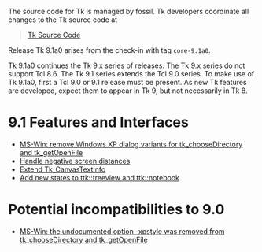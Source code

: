 
The source code for Tk is managed by fossil.  Tk developers coordinate all
changes to the Tk source code at

> [Tk Source Code](https://core.tcl-lang.org/tk/)

Release Tk 9.1a0 arises from the check-in with tag `core-9.1a0`.

Tk 9.1a0 continues the Tk 9.x series of releases.  The Tk 9.x series
do not support Tcl 8.6.  The Tk 9.1 series extends the Tcl 9.0 series.
To make use of Tk 9.1a0, first a Tcl 9.0 or 9.1 release must be present.
As new Tk features are developed, expect them to appear in Tk 9, but not
necessarily in Tk 8.

# 9.1 Features and Interfaces
 - [MS-Win: remove Windows XP dialog variants for tk_chooseDirectory and tk_getOpenFile](https://core.tcl-lang.org/tk/tktview/441c52)
 - [Handle negative screen distances](https://core.tcl-lang.org/tips/doc/trunk/tip/698.md)
 - [Extend Tk_CanvasTextInfo](https://core.tcl-lang.org/tips/doc/trunk/tip/704.md)
 - [Add new states to ttk::treeview and ttk::notebook](https://core.tcl-lang.org/tips/doc/trunk/tip/719.md)

# Potential incompatibilities to 9.0
 - [MS-Win: the undocumented option -xpstyle was removed from tk_chooseDirectory and tk_getOpenFile](https://core.tcl-lang.org/tk/tktview/441c52)
